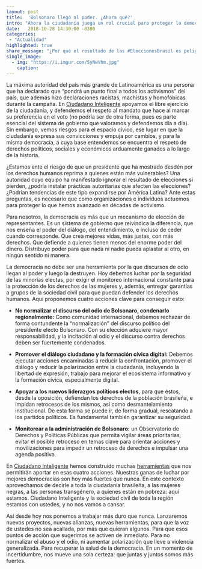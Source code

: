 ```yaml
---
layout: post
title:  'Bolsonaro llegó al poder. ¿Ahora qué?'
intro: "Ahora la ciudadanía juega un rol crucial para proteger la democracia."
date:   2018-10-28 14:30:00 -0300
categories:
 - "Actualidad"
highlighted: true
share_message: "¿Por qué el resultado de las #EleccionesBrasil es peligroso para la democracia? Aquí te lo cuenta @ciudadanoi"
single_image:
  - img: "https://i.imgur.com/5yNwVhm.jpg"
    caption:
---
```

La máxima autoridad del país más grande de Latinoamérica es una persona que ha declarado que “pondrá un punto final a todos los activismos" del país, que además hizo declaraciones racistas, machistas y homofóbicas durante la campaña. En [Ciudadano Inteligente](https://ciudadanointeligente.org/) apoyamos el libre ejercicio de la ciudadanía, y defendemos el respeto al mandato que hace al marcar su preferencia en el voto (no podría ser de otra forma, pues es parte esencial del sistema de gobierno que valoramos y defendemos día a día). Sin embargo, vemos riesgos para el espacio cívico, ese lugar en que la ciudadanía expresa sus convicciones y empuja por cambios, y para la misma democracia, a cuya base entendemos se encuentra el respeto de derechos políticos, sociales y económicos arduamente ganados a lo largo de la historia.

¿Estamos ante el riesgo de que un presidente que ha mostrado desdén por los derechos humanos reprima a quienes están más vulnerables? Una autoridad cuyo equipo ha manifestado ignorar el resultado de elecciones si pierden, ¿podría instalar prácticas autoritarias que afecten las elecciones? ¿Podrían tendencias de este tipo expandirse por América Latina? Ante estas preguntas, es necesario que como organizaciones e individuos actuemos para proteger lo que hemos avanzado en décadas de activismo. 

Para nosotros, la democracia es más que un mecanismo de elección de representantes. Es un sistema de gobierno que reivindica la diferencia, que nos enseña el poder del diálogo, del entendimiento, e incluso de ceder cuando corresponde. Que crea mejores vidas, más justas, con más derechos. Que defiende a quienes tienen menos del enorme poder del dinero. Distribuye poder para que nada ni nadie pueda aplastar al otro, en ningún sentido ni manera.

La democracia no debe ser una herramienta por la que discursos de odio llegan al poder y luego la destruyen. Hoy debemos luchar por la seguridad de las minorías electas, por exigir el monitoreo internacional constante para la protección de los derechos de las mujeres y, además, entregar garantías a grupos de la sociedad civil para que puedan defender los derechos humanos. Aquí proponemos cuatro acciones clave para conseguir esto: 

* **No normalizar el discurso del odio de  Bolsonaro, condenarlo regionalmente:**  Como comunidad internacional, debemos rechazar de forma contundente la “normalización” del discurso político del presidente electo Bolsonaro. Con su elección adquiere mayor responsabilidad, y la incitación al odio y el discurso contra derechos deben ser fuertemente condenados. 

* **Promover el diálogo ciudadano y la formación cívica digital:** Debemos ejecutar acciones encaminadas a reducir la confrontación, promover el diálogo y reducir la polarización entre la ciudadanía, incluyendo la libertad de expresión, trabajo para mejorar el ecosistema informativo y la formación cívica, especialmente digital. 

* **Apoyar a los nuevos liderazgos políticos electos**, para que éstos, desde la oposición, defiendan los derechos de la población brasileña, e impidan retrocesos de los mismos, así como desmantelamiento institucional. De esta forma se puede ir, de forma gradual, rescatando a los partidos políticos. Es fundamental también garantizar su seguridad.

* **Monitorear a la administración de Bolsonaro:** un Observatorio de Derechos y Políticas Públicas que permita vigilar áreas prioritarias, evitar el posible retroceso en temas clave para orientar acciones y movilizaciones para impedir un retroceso de derechos e impulsar una agenda positiva. 

En [Ciudadano Inteligente](https://ciudadanointeligente.org/) hemos construido muchas [herramientas](https://herramientas.ciudadanointeligente.org/) que nos permitirán aportar en esas cuatro acciones. Nuestras ganas de luchar por mejores democracias son hoy más fuertes que nunca. En este contexto aprovechamos de decirle a toda la ciudadanía brasileña, a las mujeres negras, a las personas transgénero, a quienes están en pobreza: aquí estamos. Ciudadano Inteligente y la sociedad civil de toda la región estamos con ustedes, y no nos vamos a cansar. 

Así desde hoy nos ponemos a trabajar más duro que nunca. Lanzaremos nuevos proyectos, nuevas alianzas, nuevas herramientas, para que la voz de ustedes no sea acallada, por más que quieran algunos. Para que esos puntos de acción que sugerimos se activen de inmediato. Para no normalizar el abuso y el odio, ni aumentar polarización que lleve a violencia generalizada. Para recuperar la salud de la democracia. En un momento de incertidumbre, nos mueve una sola certeza: que juntas y juntos somos más fuertes.
